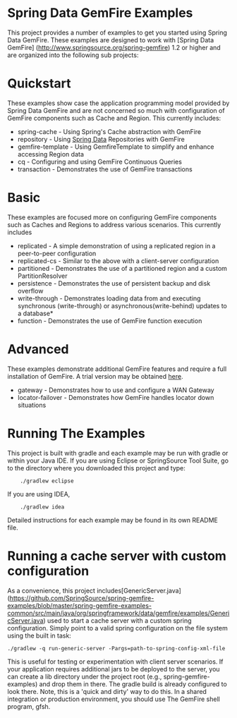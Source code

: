 Spring Data GemFire Examples
============================

This project provides a number of examples to get you started using Spring Data GemFire. These examples are designed to work with [Spring Data GemFire] (http://www.springsource.org/spring-gemfire) 1.2 or higher and are organized into the following sub projects:

# Quickstart

These examples show case the application programming model provided by Spring Data GemFire and are not concerned so much with configuration of GemFire components such as Cache and Region. This currently includes:

* spring-cache - Using Spring's Cache abstraction with GemFire
* repository - Using [Spring Data](http://www.springsource.org/spring-data) Repositories with GemFire
* gemfire-template - Using GemfireTemplate to simplify and enhance accessing Region data
* cq - Configuring and using GemFire Continuous Queries
* transaction - Demonstrates the use of GemFire transactions

# Basic

These examples are focused more on configuring GemFire components such as Caches and Regions to address various scenarios. This currently includes

* replicated - A simple demonstration of using a replicated region in a peer-to-peer configuration
* replicated-cs - Similar to the above with a client-server configuration
* partitioned - Demonstrates the use of a partitioned region and a custom PartitionResolver
* persistence - Demonstrates the use of persistent backup and disk overflow
* write-through - Demonstrates loading data from and executing synchronous (write-through) or asynchronous(write-behind) updates to a database* 
* function - Demonstrates the use of GemFire function execution

# Advanced

These examples demonstrate additional GemFire features and require a full installation of GemFire. A trial version may be obtained [here](http://www.vmware.com/products/application-platform/vfabric-gemfire/overview.html).

* gateway - Demonstrates how to use and configure a WAN Gateway
* locator-failover - Demonstrates how GemFire handles locator down situations

# Running The Examples

This project is built with gradle and each example may be run with gradle or within your Java IDE. If you are using Eclipse or SpringSource Tool Suite, go to the directory where you downloaded this project and type:

        ./gradlew eclipse

If you are using IDEA, 

        ./gradlew idea

Detailed instructions for each example may be found in its own README file.

# Running a cache server with custom configuration

As a convenience, this project includes[GenericServer.java] (https://github.com/SpringSource/spring-gemfire-examples/blob/master/spring-gemfire-examples-common/src/main/java/org/springframework/data/gemfire/examples/GenericServer.java) 
used to start a cache server with a custom spring configuration. Simply point to a valid spring configuration on the file system using the built in task:

	./gradlew -q run-generic-server -Pargs=path-to-spring-config-xml-file

This is useful for testing or experimentation with client server scenarios. 
If your application requires additional jars to be deployed to the server, you can create a lib directory under the project root (e.g., spring-gemfire-examples) and drop them in there. The gradle build is already configured to look there. Note, 
this is a 'quick and dirty' way to do this. In a shared integration or production environment, you should use The GemFire shell program, gfsh.
																																									





	
  





